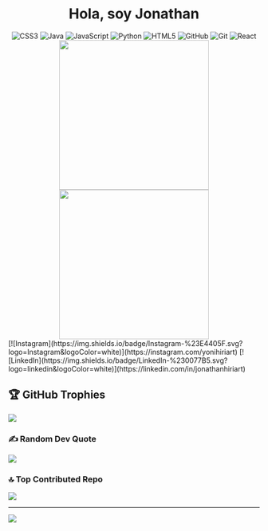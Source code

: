 <h1 align="center">Hola, soy Jonathan</h1>

<div align="center">
    <img src="https://img.shields.io/badge/css3-%231572B6.svg?style=for-the-badge&logo=css3&logoColor=white" alt="CSS3">
    <img src="https://img.shields.io/badge/java-%23ED8B00.svg?style=for-the-badge&logo=openjdk&logoColor=white" alt="Java">
    <img src="https://img.shields.io/badge/javascript-%23323330.svg?style=for-the-badge&logo=javascript&logoColor=%23F7DF1E" alt="JavaScript">
    <img src="https://img.shields.io/badge/python-3670A0?style=for-the-badge&logo=python&logoColor=ffdd54" alt="Python">
    <img src="https://img.shields.io/badge/html5-%23E34F26.svg?style=for-the-badge&logo=html5&logoColor=white" alt="HTML5">
    <img src="https://img.shields.io/badge/github-%23121011.svg?style=for-the-badge&logo=github&logoColor=white" alt="GitHub">
    <img src="https://img.shields.io/badge/git-%23F05033.svg?style=for-the-badge&logo=git&logoColor=white" alt="Git">
    <img src="https://img.shields.io/badge/react-%2320232a.svg?style=for-the-badge&logo=react&logoColor=%2361DAFB" alt="React">
</div>
<div align="center">
    <img width="300" src="https://github-readme-stats.vercel.app/api?username=JonathanHiriart&theme=apprentice&hide_border=false&include_all_commits=true&count_private=true">
    <img width="300" src="https://github-readme-stats.vercel.app/api/top-langs/?username=JonathanHiriart&theme=apprentice&hide_border=false&include_all_commits=true&count_private=true&layout=compact">
</div>
[![Instagram](https://img.shields.io/badge/Instagram-%23E4405F.svg?logo=Instagram&logoColor=white)](https://instagram.com/yonihiriart) [![LinkedIn](https://img.shields.io/badge/LinkedIn-%230077B5.svg?logo=linkedin&logoColor=white)](https://linkedin.com/in/jonathanhiriart) 


## 🏆 GitHub Trophies
![](https://github-profile-trophy.vercel.app/?username=JonathanHiriart&theme=aura_dark&no-frame=true&no-bg=true&margin-w=4)

### ✍️ Random Dev Quote
![](https://quotes-github-readme.vercel.app/api?type=horizontal&theme=radical)

### 🔝 Top Contributed Repo
![](https://github-contributor-stats.vercel.app/api?username=JonathanHiriart&limit=5&theme=dark&combine_all_yearly_contributions=true)

---
[![](https://visitcount.itsvg.in/api?id=JonathanHiriart&icon=0&color=0)](https://visitcount.itsvg.in)
